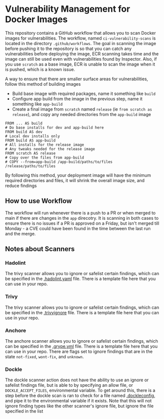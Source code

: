 # Vulnerability Management for Docker Images
This repository contains a GitHub workflow that allows you to scan Docker images for vulnerabilities. The workflow, named `ci-vulnerability-scans` is located in the directory `.github/workflows`. The goal in scanning the image before pushing it to the repository is so that you can catch any vulnerabilities before deploying the image, ECR scanning takes time and the image can still be used even with vulnerabilities found by Inspector. Also, if you use `scratch` as a base image, ECR is unable to scan the image when it is pushed, which is a known issue.

A way to ensure that there are smaller surface areas for vulnerabilities, follow this method of building images
- Build base image with required packages, name it something like `build`
- Configure app build from the image in the previous step, name it something like `app-build`
- Create a final image from `scratch` named `release` (ie `from scratch as release`), and copy any needed directories from the `app-build` image

```
FROM ... AS build
# Do base installs for dev and app-build here
FROM build AS dev
# Local dev installs only
FROM build AS app-build
# All installs for the release image
# Any tweaks needed for the release image
FROM scratch AS release
# Copy over the files from app-build
# COPY --from=app-build /app-build/paths/to/files /release/paths/to/files
```

By following this method, your deployment image will have the minimum required directories and files, it will shrink the overall image size, and reduce findings

## How to use Workflow
The workflow will run whenever there is a push to a PR or when merged to main if there are changes in the `app` direcotry. It is scanning in both cases to ensure there is no issues if a PR is approved on a Friday, but isn't merged till Monday - a CVE could have been found in the time between the last run and the merge.

## Notes about Scanners
### Hadolint
The trivy scanner allows you to ignore or safelist certain findings, which can be specified in the [.hadolint.yaml](../../.hadolint.yaml) file. There is a template file here that you can use in your repo.
### Trivy
The trivy scanner allows you to ignore or safelist certain findings, which can be specified in the [.trivyignore](../../.trivyignore) file. There is a template file here that you can use in your repo.
### Anchore
The anchore scanner allows you to ignore or safelist certain findings, which can be specified in the [.grype.yml](../../.grype.yml) file. There is a template file here that you can use in your repo. There are flags set to ignore findings that are in the state `not-fixed`, `wont-fix`, and `unknown`.
### Dockle
The dockle scanner action does not have the ability to use an ignore or safelist findings file, but is able to by specifying an allow file, or `DOCKLE_ACCEPT_FILES`, environmental variable. To get around this, there is a step before the dockle scan is ran to check for a file named [.dockleconfig](../../.dockleconfig), and pipe it to the environmental variable if it exists. Note that this will not ignore finding types like the other scanner's ignore file, but ignore the file specified in the list
